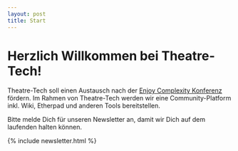 ```yaml
---
layout: post
title: Start
---
```


# Herzlich Willkommen bei Theatre-Tech!

Theatre-Tech soll einen Austausch nach der [Enjoy Complexity Konferenz](https://enjoy-complexity.de/)
fördern. Im Rahmen von Theatre-Tech werden wir eine Community-Platform inkl. Wiki, Etherpad und anderen Tools bereitstellen.

Bitte melde Dich für unseren Newsletter an, damit wir Dich auf dem laufenden halten können.

{% include newsletter.html %}

